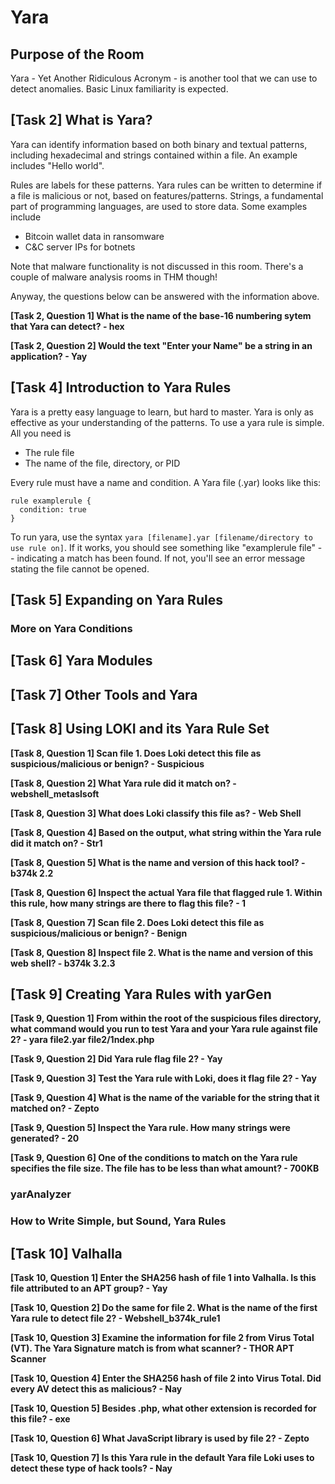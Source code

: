 # Yara

## Purpose of the Room

Yara - Yet Another Ridiculous Acronym - is another tool that we can use to detect anomalies. Basic Linux familiarity is expected.

## [Task 2] What is Yara?

Yara can identify information based on both binary and textual patterns, including hexadecimal and strings contained within a file. An example includes "Hello world".

Rules are labels for these patterns. Yara rules can be written to determine if a file is malicious or not, based on features/patterns. Strings, a fundamental part of programming languages, are used to store data. Some examples include
- Bitcoin wallet data in ransomware
- C&C server IPs for botnets

Note that malware functionality is not discussed in this room. There's a couple of malware analysis rooms in THM though!

Anyway, the questions below can be answered with the information above.

**[Task 2, Question 1] What is the name of the base-16 numbering sytem that Yara can detect? - hex**

**[Task 2, Question 2] Would the text "Enter your Name" be a string in an application? - Yay**

## [Task 4] Introduction to Yara Rules

Yara is a pretty easy language to learn, but hard to master. Yara is only as effective as your understanding of the patterns. To use a yara rule is simple. All you need is
- The rule file
- The name of the file, directory, or PID

Every rule must have a name and condition. A Yara file (.yar) looks like this:

```
rule examplerule {
  condition: true
}
```

To run yara, use the syntax `yara [filename].yar [filename/directory to use rule on]`. If it works, you should see something like "examplerule file" -- indicating a match has been found. If not, you'll see an error message stating the file cannot be opened.

## [Task 5] Expanding on Yara Rules

### More on Yara Conditions

## [Task 6] Yara Modules

## [Task 7] Other Tools and Yara

## [Task 8] Using LOKI and its Yara Rule Set

**[Task 8, Question 1] Scan file 1. Does Loki detect this file as suspicious/malicious or benign? - Suspicious**

**[Task 8, Question 2] What Yara rule did it match on? - webshell_metaslsoft**

**[Task 8, Question 3] What does Loki classify this file as? - Web Shell**

**[Task 8, Question 4] Based on the output, what string within the Yara rule did it match on? - Str1**

**[Task 8, Question 5] What is the name and version of this hack tool? - b374k 2.2**

**[Task 8, Question 6] Inspect the actual Yara file that flagged rule 1. Within this rule, how many strings are there to flag this file? - 1**

**[Task 8, Question 7] Scan file 2. Does Loki detect this file as suspicious/malicious or benign? - Benign**

**[Task 8, Question 8] Inspect file 2. What is the name and version of this web shell? - b374k 3.2.3**

## [Task 9] Creating Yara Rules with yarGen

**[Task 9, Question 1] From within the root of the suspicious files directory, what command would you run to test Yara and your Yara rule against file 2? - yara file2.yar file2/1ndex.php**

**[Task 9, Question 2] Did Yara rule flag file 2? - Yay**

**[Task 9, Question 3] Test the Yara rule with Loki, does it flag file 2? - Yay**

**[Task 9, Question 4] What is the name of the variable for the string that it matched on? - Zepto**

**[Task 9, Question 5] Inspect the Yara rule. How many strings were generated? - 20**

**[Task 9, Question 6] One of the conditions to match on the Yara rule specifies the file size. The file has to be less than what amount? - 700KB**

### yarAnalyzer

### How to Write Simple, but Sound, Yara Rules

## [Task 10] Valhalla

**[Task 10, Question 1] Enter the SHA256 hash of file 1 into Valhalla. Is this file attributed to an APT group? - Yay**

**[Task 10, Question 2] Do the same for file 2. What is the name of the first Yara rule to detect file 2? - Webshell_b374k_rule1**

**[Task 10, Question 3] Examine the information for file 2 from Virus Total (VT). The Yara Signature match is from what scanner? - THOR APT Scanner**

**[Task 10, Question 4] Enter the SHA256 hash of file 2 into Virus Total. Did every AV detect this as malicious? - Nay**

**[Task 10, Question 5] Besides .php, what other extension is recorded for this file? - exe**

**[Task 10, Question 6] What JavaScript library is used by file 2? - Zepto**

**[Task 10, Question 7] Is this Yara rule in the default Yara file Loki uses to detect these type of hack tools? - Nay**
